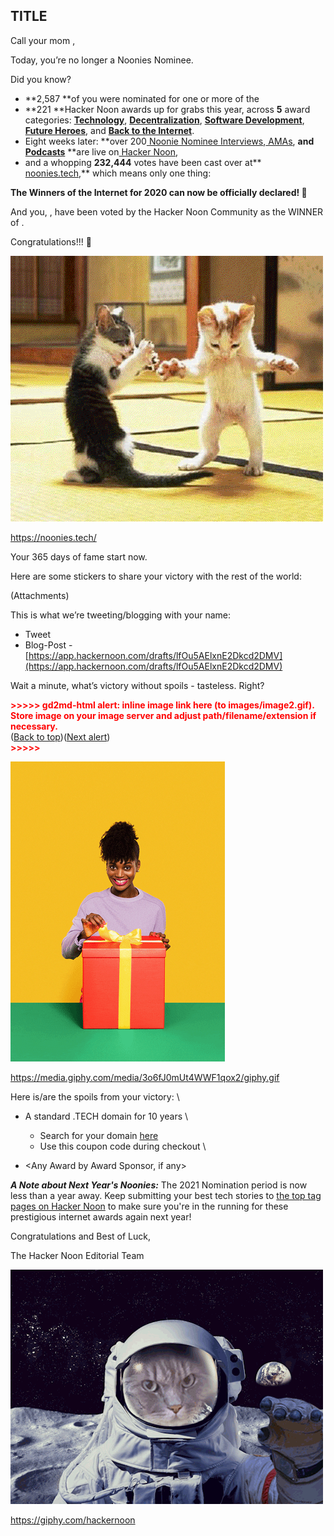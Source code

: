 ## TITLE

Call your mom <Name>,

Today, you’re no longer a Noonies Nominee.

Did you know?



*   **2,587 **of you were nominated for one or more of the
*   **221 **Hacker Noon awards up for grabs this year, across **5** award categories: **[Technology](https://noonies.tech/#tech)**, **[Decentralization](https://noonies.tech/#decentralization)**, **[Software Development](https://noonies.tech/#development)**, **[Future Heroes](https://noonies.tech/#heroes)**, and **[Back to the Internet](https://noonies.tech/#internet)**.
*   Eight weeks later: **over 200[ Noonie Nominee Interviews](https://hackernoon.com/tagged/noonies),[ AMAs](https://hackernoon.com/tagged/hackernoon-ama), **and[ Podcasts](https://hackernoon.com/tagged/hackernoon-podcast)** **are live on[ Hacker Noon](https://hackernoon.com/),
*   and a whopping **232,444** votes have been cast over at**[ noonies.tech](https://noonies.tech/),** which means only one thing:

**The Winners of the Internet for 2020 can now be officially declared! 🥳**

And you, <Name>, have been voted by the Hacker Noon Community as the WINNER of <award-name>.

Congratulations!!! 🥳





![alt_text](https://raw.githubusercontent.com/atherdon/newsletters/master/archive/img/memes/october/16.10/image3.gif "image_tooltip")


https://noonies.tech/

Your 365 days of fame start now.

Here are some stickers to share your victory with the rest of the world:

(Attachments)

This is what we’re tweeting/blogging with your name:



*   Tweet
*   Blog-Post - [https://app.hackernoon.com/drafts/lfOu5AElxnE2Dkcd2DMV](https://app.hackernoon.com/drafts/lfOu5AElxnE2Dkcd2DMV)

Wait a minute, what’s victory without spoils - tasteless. Right?



<p id="gdcalert2" ><span style="color: red; font-weight: bold">>>>>>  gd2md-html alert: inline image link here (to images/image2.gif). Store image on your image server and adjust path/filename/extension if necessary. </span><br>(<a href="#">Back to top</a>)(<a href="#gdcalert3">Next alert</a>)<br><span style="color: red; font-weight: bold">>>>>> </span></p>


![alt_text](https://raw.githubusercontent.com/atherdon/newsletters/master/archive/img/memes/october/16.10/image2.gif "image_tooltip")


https://media.giphy.com/media/3o6fJ0mUt4WWF1qox2/giphy.gif

Here is/are the spoils from your victory: \




*   A standard .TECH domain for 10 years \

    *   Search for your domain [here](https://get.tech/build-the-future)
    *   Use this coupon code <xxxxxx> during checkout \

*   <Any Award by Award Sponsor, if any>

**_A Note about Next Year's Noonies:_** The 2021 Nomination period is now less than a year away. Keep submitting your best tech stories to [the top tag pages on Hacker Noon](https://hackernoon.com/tagged) to make sure you're in the running for these prestigious internet awards again next year!

Congratulations and Best of Luck,

The Hacker Noon Editorial Team


![alt_text](https://raw.githubusercontent.com/atherdon/newsletters/master/archive/img/memes/october/16.10/image1.gif "image_tooltip")

https://giphy.com/hackernoon
